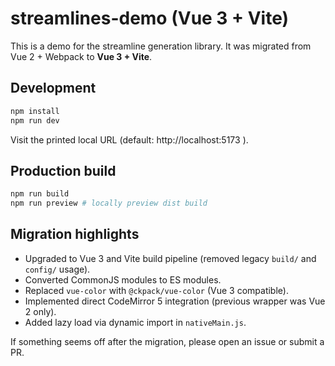 # streamlines-demo (Vue 3 + Vite)

This is a demo for the streamline generation library. It was migrated from Vue 2 + Webpack to **Vue 3 + Vite**.

## Development

```bash
npm install
npm run dev
```

Visit the printed local URL (default: http://localhost:5173 ).

## Production build

```bash
npm run build
npm run preview # locally preview dist build
```

## Migration highlights

- Upgraded to Vue 3 and Vite build pipeline (removed legacy `build/` and `config/` usage).
- Converted CommonJS modules to ES modules.
- Replaced `vue-color` with `@ckpack/vue-color` (Vue 3 compatible).
- Implemented direct CodeMirror 5 integration (previous wrapper was Vue 2 only).
- Added lazy load via dynamic import in `nativeMain.js`.

If something seems off after the migration, please open an issue or submit a PR.
